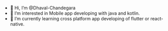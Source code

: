 - 👋 Hi, I’m @Dhaval-Chandegara
- 👀 I’m interested in Mobile app developing with java and kotlin.
- 🌱 I’m currently learning cross platform app developing of flutter or react-native.

<!---
Dhaval-Chandegara/Dhaval-Chandegara is a ✨ special ✨ repository because its `README.md` (this file) appears on your GitHub profile.
You can click the Preview link to take a look at your changes.
--->
